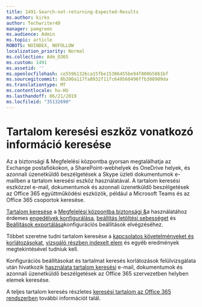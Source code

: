 ```yaml
---
title: 1491-Search-not-returning-Expected-Results
ms.author: kirks
author: Techwriter40
manager: pamgreen
ms.audience: Admin
ms.topic: article
ROBOTS: NOINDEX, NOFOLLOW
localization_priority: Normal
ms.collection: Adm_O365
ms.custom: 1491
ms.assetid: ''
ms.openlocfilehash: ce55961326ca15fbe15386455be94f800b5861bf
ms.sourcegitcommit: 8b200a117fa8932f11fc649560496ffb308909da
ms.translationtype: MT
ms.contentlocale: hu-HU
ms.lasthandoff: 06/21/2019
ms.locfileid: "35132690"
---
```

# <a name="content-search-tool-to-find-relevant-info"></a>Tartalom keresési eszköz vonatkozó információ keresése

Az a biztonsági & Megfelelési központba gyorsan megtalálhatja az Exchange postafiókokon, a SharePoint-webhelyek és OneDrive helyek, és azonnali üzenetküldő beszélgetések a Skype üzleti dokumentumok e-mailben a tartalom keresési eszköz használatával. A tartalom keresési eszközzel e-mail, dokumentumok és azonnali üzenetküldő beszélgetések az Office 365 együttműködési eszközök, például a Microsoft Teams és az Office 365 csoportok keresése.


[Tartalom keresése](https://sip.protection.office.com/contentsearchbeta?ContentOnly=1) a [Megfelelési központba biztonsági &](https://sip.protection.office.com/homepage)a használatához érdemes [engedélyek konfigurálása](https://docs.microsoft.com/office365/securitycompliance/permissions-filtering-for-content-search), [beállítás letöltési sebességet](https://docs.microsoft.com/office365/securitycompliance/increase-download-speeds-when-exporting-ediscovery-results) és [Beállítások exportálása](https://docs.microsoft.com/office365/securitycompliance/disable-reports-when-you-export-content-search-results)konfigurációs beállítások elvégzéséhez.

Többet szeretne tudni tartalom keresése a [kapcsolatos követelményeket és korlátozásokat](https://docs.microsoft.com/office365/securitycompliance/limits-for-content-search), [vizsgáló részben indexelt elem](https://docs.microsoft.com/office365/securitycompliance/investigating-partially-indexed-items-in-ediscovery) és egyéb eredmények megtekintésével tudniuk kell.

Konfigurációs beállításokat és tartalmat keresés korlátozások felülvizsgálata után hivatkozik [használata tartalom keresési</a> e-mail, dokumentumok és azonnali üzenetküldő beszélgetések az Office 365 szervezetben helyben elemek keresése](https://docs.microsoft.com/office365/securitycompliance/content-search).

A teljes tartalom keresés részletes [keresési tartalom az Office 365 rendszerben](https://docs.microsoft.com/office365/securitycompliance/search-for-content) további információt talál.
